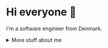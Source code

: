 # Hi everyone :wave:

I'm a software engineer from Denmark.


<details>
<summary>
  More stuff about me
</summary>

## Quick overview


#### GitHub stats 
<a href="https://github.com/anuraghazra/github-readme-stats">
  <img align="center" src="https://github-readme-stats.anuraghazra1.vercel.app/api?username=KaustubhIngale1704&show_icons=true&line_height=27&include_all_commits=true" alt="My github stats" />
</a>  

### What I do

I build microservices and microfrontends. Now and then I try to juggle up multiple technologies to create something which can give a truly satisfying experience.
I am currently learning about migrating on premise applications to cloud with ease

## My skills 📜

### Web technologies

- JavaScript
- TypeScript
- C#
- Next.js
- HTML, CSS
- SCSS
- Node.js
- Umbraco
- WordPress
- PHP
- MySQL
- Microsoft Azure

### Application Development

- Python
- C++ (sort of)

## What I'm currently learning 📚

- Diving into VS Code's code base
- Typescript's magic
- Rust's blazing-fastness

</details>

